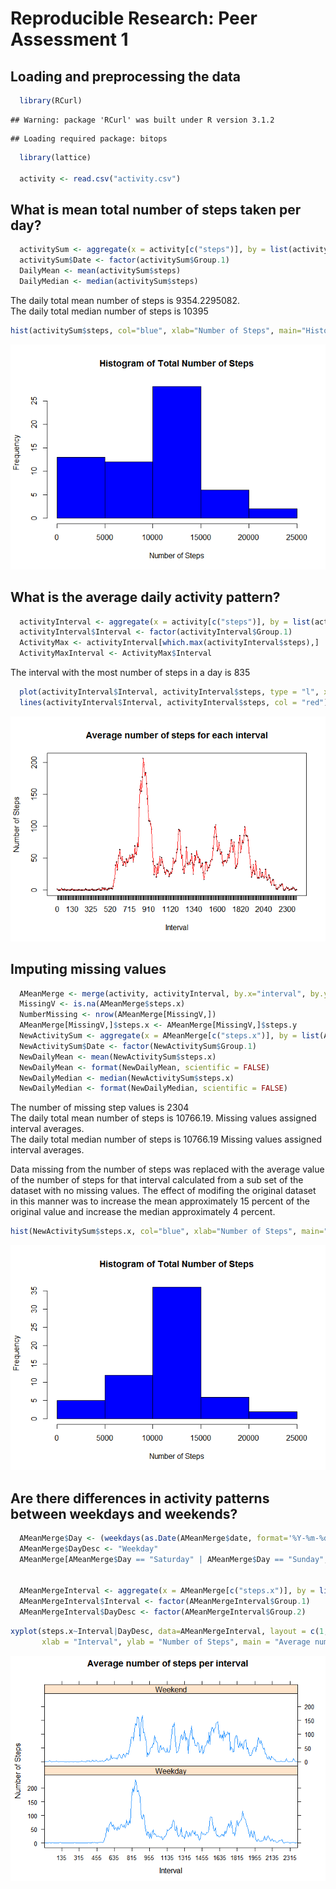 # Reproducible Research: Peer Assessment 1


## Loading and preprocessing the data



```r
  library(RCurl)
```

```
## Warning: package 'RCurl' was built under R version 3.1.2
```

```
## Loading required package: bitops
```

```r
  library(lattice)

  activity <- read.csv("activity.csv")
```


## What is mean total number of steps taken per day?


```r
  activitySum <- aggregate(x = activity[c("steps")], by = list(activity$date), FUN=sum, na.rm = TRUE)
  activitySum$Date <- factor(activitySum$Group.1)
  DailyMean <- mean(activitySum$steps)
  DailyMedian <- median(activitySum$steps)
```

The daily total mean number of steps is 9354.2295082.  
The daily total median number of steps is 10395  


```r
hist(activitySum$steps, col="blue", xlab="Number of Steps", main="Histogram of Total Number of Steps")
```

![](./PA1_template_files/figure-html/MeanHist-1.png) 


## What is the average daily activity pattern?


```r
  activityInterval <- aggregate(x = activity[c("steps")], by = list(activity$interval), FUN=mean, na.rm = TRUE)
  activityInterval$Interval <- factor(activityInterval$Group.1)
  ActivityMax <- activityInterval[which.max(activityInterval$steps),]
  ActivityMaxInterval <- ActivityMax$Interval
```

The interval with the most number of steps in a day is 835


```r
  plot(activityInterval$Interval, activityInterval$steps, type = "l", xlab = "Interval", ylab = "Number of Steps", main = "Average number of steps for each interval")
  lines(activityInterval$Interval, activityInterval$steps, col = "red")
```

![](./PA1_template_files/figure-html/IntervalPlots-1.png) 

## Imputing missing values


```r
  AMeanMerge <- merge(activity, activityInterval, by.x="interval", by.y="Interval")
  MissingV <- is.na(AMeanMerge$steps.x)
  NumberMissing <- nrow(AMeanMerge[MissingV,])
  AMeanMerge[MissingV,]$steps.x <- AMeanMerge[MissingV,]$steps.y
  NewActivitySum <- aggregate(x = AMeanMerge[c("steps.x")], by = list(AMeanMerge$date), FUN=sum)
  NewActivitySum$Date <- factor(NewActivitySum$Group.1)
  NewDailyMean <- mean(NewActivitySum$steps.x)
  NewDailyMean <- format(NewDailyMean, scientific = FALSE)
  NewDailyMedian <- median(NewActivitySum$steps.x)
  NewDailyMedian <- format(NewDailyMedian, scientific = FALSE)
```

The number of missing step values is 2304   
The daily total mean number of steps is 10766.19.  Missing values assigned interval averages.     
The daily total median number of steps is 10766.19  Missing values assigned interval averages.  

Data missing from the number of steps was replaced with the average value of the number of steps for that interval calculated from a sub set of the dataset with no missing values.  The effect of modifing the original dataset in this manner was to increase the mean approximately 15 percent of the original value and increase the median approximately 4 percent.


```r
hist(NewActivitySum$steps.x, col="blue", xlab="Number of Steps", main="Histogram of Total Number of Steps")
```

![](./PA1_template_files/figure-html/NewMeanHist-1.png) 

## Are there differences in activity patterns between weekdays and weekends?


```r
  AMeanMerge$Day <- (weekdays(as.Date(AMeanMerge$date, format='%Y-%m-%d')))
  AMeanMerge$DayDesc <- "Weekday"
  AMeanMerge[AMeanMerge$Day == "Saturday" | AMeanMerge$Day == "Sunday", ]$DayDesc <- "Weekend"


  AMeanMergeInterval <- aggregate(x = AMeanMerge[c("steps.x")], by = list(AMeanMerge$interval,      AMeanMerge$DayDesc), FUN=mean)
  AMeanMergeInterval$Interval <- factor(AMeanMergeInterval$Group.1)
  AMeanMergeInterval$DayDesc <- factor(AMeanMergeInterval$Group.2)
```
 

```r
xyplot(steps.x~Interval|DayDesc, data=AMeanMergeInterval, layout = c(1,2), type = "l",
       xlab = "Interval", ylab = "Number of Steps", main = "Average number of steps per interval", scales = list(x = list(at = c(20,40,60,80,100,120,140,160,180,200,220,240,260,280))))
```

![](./PA1_template_files/figure-html/PlotWeekdays-1.png) 
